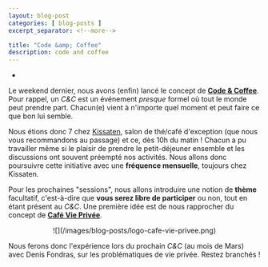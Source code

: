 ```yaml
---
layout: blog-post
categories: [ blog-posts ]
excerpt_separator: <!--more-->

title: "Code &amp; Coffee"
description: code and coffee
---
```

-

Le weekend dernier, nous avons (enfin) lancé le concept de [**Code &
Coffee**](/code-and-coffee.html).  Pour rappel, un _C&C_ est un événement
_presque_ formel où tout le monde peut prendre part. Chacun(e) vient à
n'importe quel moment et peut faire ce que bon lui semble.

Nous étions donc 7 chez [Kissaten](http://www.kissaten.fr/), salon de thé/café
d'exception (que nous vous recommandons au passage) et ce, dès 10h du matin !
Chacun a pu travailler même si le plaisir de prendre le petit-déjeuner ensemble
et les discussions ont souvent préempté nos activités. Nous allons donc
poursuivre cette initiative avec une **fréquence mensuelle**, toujours chez
Kissaten.

Pour les prochaines "sessions", nous allons introduire une notion de **thème**
facultatif, c'est-à-dire que **vous serez libre de participer** ou non, tout en
étant présent au _C&C_. Une première idée est de nous rapprocher du concept de
[**Café Vie Privée**](http://genma.free.fr/?Faites-aussi-des-Cafes-vie-privee).

<center>
![](/images/blog-posts/logo-cafe-vie-privee.png)
</center>

Nous ferons donc l'expérience lors du prochain _C&C_ (au mois de Mars) avec
Denis Fondras, sur les problématiques de vie privée. Restez branchés !
